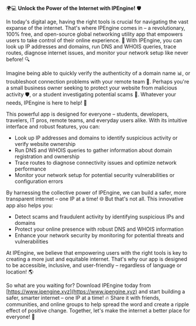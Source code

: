 🌍💻 **Unlock the Power of the Internet with IPEngine!** 🛡️

In today's digital age, having the right tools is crucial for navigating the vast expanse of the internet. That's where IPEngine comes in – a revolutionary, 100% free, and open-source global networking utility app that empowers users to take control of their online experience. 💪 With IPEngine, you can look up IP addresses and domains, run DNS and WHOIS queries, trace routes, diagnose internet issues, and monitor your network setup like never before! 🔍

Imagine being able to quickly verify the authenticity of a domain name 📊, or troubleshoot connection problems with your remote team 🚀. Perhaps you're a small business owner seeking to protect your website from malicious activity 🛡️, or a student investigating potential scams 👀. Whatever your needs, IPEngine is here to help! 💪

This powerful app is designed for everyone – students, developers, travelers, IT pros, remote teams, and everyday users alike. With its intuitive interface and robust features, you can:

* Look up IP addresses and domains to identify suspicious activity or verify website ownership
* Run DNS and WHOIS queries to gather information about domain registration and ownership
* Trace routes to diagnose connectivity issues and optimize network performance
* Monitor your network setup for potential security vulnerabilities or configuration errors

By harnessing the collective power of IPEngine, we can build a safer, more transparent internet – one IP at a time! 🌐 But that's not all. This innovative app also helps you:

* Detect scams and fraudulent activity by identifying suspicious IPs and domains
* Protect your online presence with robust DNS and WHOIS information
* Enhance your network security by monitoring for potential threats and vulnerabilities

At IPEngine, we believe that empowering users with the right tools is key to creating a more just and equitable internet. That's why our app is designed to be accessible, inclusive, and user-friendly – regardless of language or location! 🌎

So what are you waiting for? Download IPEngine today from [https://www.ipengine.xyz](https://www.ipengine.xyz) and start building a safer, smarter internet – one IP at a time! 🔥 Share it with friends, communities, and online groups to help spread the word and create a ripple effect of positive change. Together, let's make the internet a better place for everyone! 💖